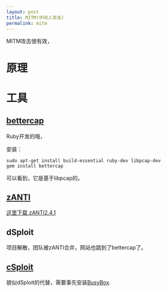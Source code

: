 ```yaml
---
layout: post
title: MITM(中间人攻击)
permalink: mitm
---
```


MITM攻击很有效，

# 原理

# 工具

## [bettercap](https://www.bettercap.org/)

Ruby开发的哦，

安装：

```
sudo apt-get install build-essential ruby-dev libpcap-dev
gem install bettercap
```

可以看到，它是基于libpcap的。


## [zANTI](https://www.zimperium.com/zanti-mobile-penetration-testing)

[这里下载 zANTI2.4.1](/file/zANTI2.4.1.apk)


## dSploit
项目解散，团队被zANTI合并，网站也跳到了bettercap了。

## [cSploit](https://github.com/cSploit/android)
貌似dSploit的代替，需要事先安装[BusyBox](/file/BusyBox_41.apk).
